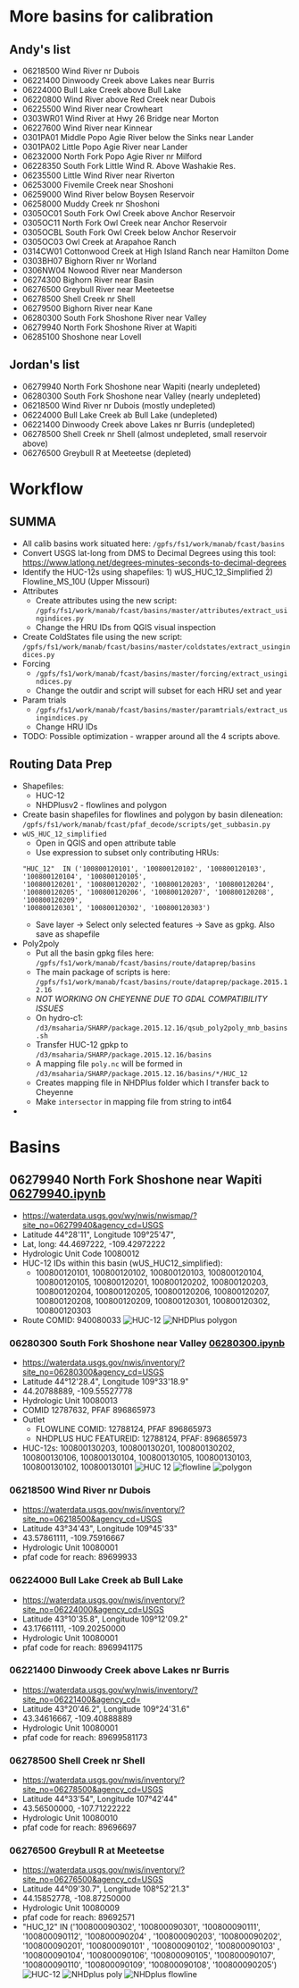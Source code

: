 # More basins for calibration

## Andy's list
* 06218500    Wind River nr Dubois
* 06221400    Dinwoody Creek above Lakes near Burris
* 06224000    Bull Lake Creek above Bull Lake
* 06220800    Wind River above Red Creek near Dubois
* 06225500    Wind River near Crowheart  
* 0303WR01    Wind River at Hwy 26 Bridge near Morton
* 06227600    Wind River near Kinnear    
* 0301PA01    Middle Popo Agie River below the Sinks near Lander
* 0301PA02    Little Popo Agie River near Lander
* 06232000    North Fork Popo Agie River nr Milford
* 06228350    South Fork Little Wind R. Above Washakie Res.
* 06235500    Little Wind River near Riverton
* 06253000    Fivemile Creek near Shoshoni
* 06259000    Wind River below Boysen Reservoir  
* 06258000    Muddy Creek nr Shoshoni
* 0305OC01    South Fork Owl Creek above Anchor Reservoir
* 0305OC11    North Fork Owl Creek near Anchor Reservoir
* 0305OCBL    South Fork Owl Creek below Anchor Reservoir
* 0305OC03    Owl Creek at Arapahoe Ranch
* 0314CW01    Cottonwood Creek at High Island Ranch near Hamilton Dome
* 0303BH07    Bighorn River nr Worland
* 0306NW04    Nowood River near Manderson
* 06274300    Bighorn River near Basin
* 06276500    Greybull River near Meeteetse
* 06278500    Shell Creek nr Shell
* 06279500    Bighorn River near Kane
* 06280300    South Fork Shoshone River near Valley
* 06279940    North Fork Shoshone River at Wapiti
* 06285100    Shoshone near Lovell

## Jordan's list 

* 06279940 North Fork Shoshone near Wapiti (nearly undepleted)
* 06280300 South Fork Shoshone near Valley (nearly undepleted)
* 06218500 Wind River nr Dubois (mostly undepleted)
* 06224000 Bull Lake Creek ab Bull Lake (undepleted)
* 06221400 Dinwoody Creek above Lakes nr Burris (undepleted)
* 06278500 Shell Creek nr Shell (almost undepleted, small reservoir above)
* 06276500 Greybull R at Meeteetse (depleted)

# Workflow
## SUMMA
* All calib basins work situated here: `/gpfs/fs1/work/manab/fcast/basins`
* Convert USGS lat-long from DMS to Decimal Degrees using this tool: https://www.latlong.net/degrees-minutes-seconds-to-decimal-degrees
* Identify the HUC-12s using shapefiles: 1) wUS_HUC_12_Simplified 2) Flowline_MS_10U (Upper Missouri)
* Attributes
    * Create attributes using the new script: `/gpfs/fs1/work/manab/fcast/basins/master/attributes/extract_usingindices.py`
    * Change the HRU IDs from QGIS visual inspection
* Create ColdStates file using the new script: `/gpfs/fs1/work/manab/fcast/basins/master/coldstates/extract_usingindices.py`
* Forcing
    * `/gpfs/fs1/work/manab/fcast/basins/master/forcing/extract_usingindices.py`
    * Change the outdir and script will subset for each HRU set and year
* Param trials
    * `/gpfs/fs1/work/manab/fcast/basins/master/paramtrials/extract_usingindices.py`
    * Change HRU IDs
* TODO: Possible optimization - wrapper around all the 4 scripts above.

## Routing Data Prep
* Shapefiles:
    * HUC-12
    * NHDPlusv2 - flowlines and polygon
* Create basin shapefiles for flowlines and polygon by basin dileneation: `/gpfs/fs1/work/manab/fcast/pfaf_decode/scripts/get_subbasin.py`
* `wUS_HUC_12_simplified`
    * Open in QGIS and open attribute table
    * Use expression to subset only contributing HRUs:
    ```
    "HUC_12"  IN ('100800120101', '100800120102', '100800120103', '100800120104', '100800120105', 
    '100800120201', '100800120202', '100800120203', '100800120204', '100800120205', '100800120206', '100800120207', '100800120208', '100800120209', 
    '100800120301', '100800120302', '100800120303')
    ```
    * Save layer -> Select only selected features -> Save as gpkg. Also save as shapefile
* Poly2poly
    * Put all the basin gpkg files here: `/gpfs/fs1/work/manab/fcast/basins/route/dataprep/basins`
    * The main package of scripts is here: `/gpfs/fs1/work/manab/fcast/basins/route/dataprep/package.2015.12.16`
    * *NOT WORKING ON CHEYENNE DUE TO GDAL COMPATIBILITY ISSUES* 
    * On hydro-c1: `/d3/msaharia/SHARP/package.2015.12.16/qsub_poly2poly_mnb_basins.sh`
    * Transfer HUC-12 gpkp to `/d3/msaharia/SHARP/package.2015.12.16/basins`
    * A mapping file `poly.nc` will be formed in `/d3/msaharia/SHARP/package.2015.12.16/basins/*/HUC_12`
    * Creates mapping file in NHDPlus folder which I transfer back to Cheyenne
    * Make `intersector` in mapping file from string to int64
*  

# Basins
## 06279940 North Fork Shoshone near Wapiti [06279940.ipynb](06279940.ipynb)
* https://waterdata.usgs.gov/wy/nwis/nwismap/?site_no=06279940&agency_cd=USGS
* Latitude  44°28'11", Longitude 109°25'47", 
* Lat, long: 44.4697222, -109.42972222
* Hydrologic Unit Code 10080012
* HUC-12 IDs within this basin (wUS_HUC12_simplified):
    * 100800120101, 100800120102, 100800120103, 100800120104, 100800120105, 100800120201, 100800120202, 100800120203, 100800120204, 100800120205, 100800120206, 100800120207, 100800120208, 100800120209, 100800120301, 100800120302, 100800120303
* Route COMID: 940080033
![HUC-12](figures/06279940_huc_12.png)
![NHDPlus polygon](figures/06279940_nhdplus_poly.png)

### 06280300 South Fork Shoshone near Valley [06280300.ipynb](06280300.ipynb)

* https://waterdata.usgs.gov/nwis/inventory/?site_no=06280300&agency_cd=USGS
* Latitude 44°12'28.4",   Longitude 109°33'18.9"  
* 44.20788889, -109.55527778
* Hydrologic Unit 10080013
* COMID 12787632, PFAF 896865973
* Outlet
    * FLOWLINE COMID: 12788124, PFAF 896865973
    * NHDPLUS HUC FEATUREID: 12788124, PFAF: 896865973
* HUC-12s: 100800130203, 100800130201, 100800130202, 100800130106, 100800130104, 100800130105, 100800130103, 100800130102, 100800130101
![HUC 12](figures/06280300_huc_12.png)
![flowline](figures/06280300_nhdflowline.png)
![polygon](figures/06280300_nhdpoly.png)


### 06218500 Wind River nr Dubois
* https://waterdata.usgs.gov/nwis/inventory/?site_no=06218500&agency_cd=USGS
* Latitude 43°34'43",   Longitude 109°45'33" 
* 43.57861111, -109.75916667
* Hydrologic Unit 10080001
* pfaf code for reach: 89699933

### 06224000 Bull Lake Creek ab Bull Lake
* https://waterdata.usgs.gov/nwis/inventory/?site_no=06224000&agency_cd=USGS
* Latitude 43°10'35.8",   Longitude 109°12'09.2" 
* 43.17661111, -109.20250000
* Hydrologic Unit 10080001
* pfaf code for reach: 8969941175

### 06221400 Dinwoody Creek above Lakes nr Burris
* https://waterdata.usgs.gov/wy/nwis/inventory/?site_no=06221400&agency_cd=
* Latitude 43°20'46.2",   Longitude 109°24'31.6"
* 43.34616667, -109.40888889
* Hydrologic Unit 10080001
* pfaf code for reach: 89699581173

### 06278500 Shell Creek nr Shell
* https://waterdata.usgs.gov/nwis/inventory/?site_no=06278500&agency_cd=USGS 
* Latitude 44°33'54",   Longitude 107°42'44"
* 43.56500000, -107.71222222
* Hydrologic Unit 10080010
* pfaf code for reach: 89696697

###  06276500 Greybull R at Meeteetse
* https://waterdata.usgs.gov/nwis/inventory/?site_no=06276500&agency_cd=USGS
* Latitude 44°09'30.7",   Longitude 108°52'21.3"  
* 44.15852778, -108.87250000  
* Hydrologic Unit 10080009
* pfaf code for reach: 89692571
* "HUC_12"  IN ('100800090302', '100800090301', '100800090111', '100800090112', '100800090204' , '100800090203', 
'100800090202', '100800090201', '100800090101' , '100800090102', '100800090103' , 
'100800090104', '100800090106', '100800090105', '100800090107', '100800090110', '100800090109', '100800090108', '100800090205')
![HUC-12](figures/06276500_huc_12.png)
![NHDplus poly](figures/06276500_nhdplus_poly.png)
![NHDplus flowline](figures/06276500_nhdplus_flowline.png) 
